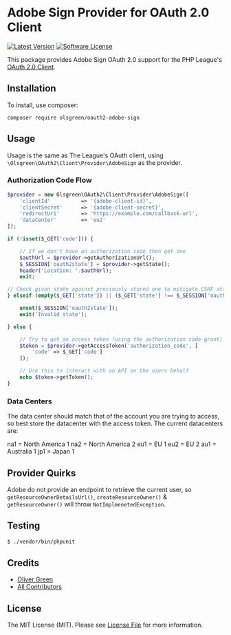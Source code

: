  # Adobe Sign Provider for OAuth 2.0 Client
[![Latest Version](https://img.shields.io/github/release/olsgreen/oauth2-adobe-sign.svg?style=flat-square)](https://github.com/olsgreen/oauth2-adobe-sign/releases)
[![Software License](https://img.shields.io/badge/license-MIT-brightgreen.svg?style=flat-square)](LICENSE.md)

This package provides Adobe Sign OAuth 2.0 support for the PHP League's [OAuth 2.0 Client](https://github.com/thephpleague/oauth2-client).

## Installation

To install, use composer:

```
composer require olsgreen/oauth2-adobe-sign
```

## Usage

Usage is the same as The League's OAuth client, using `\Olsgreen\OAuth2\Client\Provider\AdobeSign` as the provider.

### Authorization Code Flow

```php
$provider = new Olsgreen\OAuth2\Client\Provider\AdobeSign([
    'clientId'          => '{adobe-client-id}',
    'clientSecret'      => '{adobe-client-secret}',
    'redirectUri'       => 'https://example.com/callback-url',
    'dataCenter'        => 'eu2'
]);

if (!isset($_GET['code'])) {

    // If we don't have an authorization code then get one
    $authUrl = $provider->getAuthorizationUrl();
    $_SESSION['oauth2state'] = $provider->getState();
    header('Location: '.$authUrl);
    exit;

// Check given state against previously stored one to mitigate CSRF attack
} elseif (empty($_GET['state']) || ($_GET['state'] !== $_SESSION['oauth2state'])) {

    unset($_SESSION['oauth2state']);
    exit('Invalid state');

} else {

    // Try to get an access token (using the authorization code grant)
    $token = $provider->getAccessToken('authorization_code', [
        'code' => $_GET['code']
    ]);

    // Use this to interact with an API on the users behalf
    echo $token->getToken();
}
```

### Data Centers

The data center should match that of the account you are trying to access, so best store the datacenter with the access token. The current datacenters are:

na1 = North America 1
na2 = North America 2
eu1 = EU 1
eu2 = EU 2
au1 = Australia 1
jp1 = Japan 1


## Provider Quirks

Adobe do not provide an endpoint to retrieve the current user, so `getResourceOwnerDetailsUrl()`, `createResourceOwner()` & `getResourceOwner()` will throw `NotImplmenetedException`.


## Testing

``` bash
$ ./vendor/bin/phpunit
```


## Credits

- [Oliver Green](https://github.com/olsgreen)
- [All Contributors](https://github.com/thephpleague/oauth2-github/contributors)


## License

The MIT License (MIT). Please see [License File](https://github.com/oldgreen/oauth2-adobe-sign/blob/master/LICENSE) for more information.
